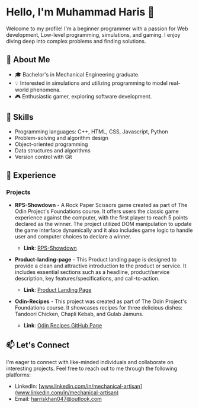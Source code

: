 # Hello, I'm Muhammad Haris 👋

Welcome to my profile! I'm a beginner programmer with a passion for  Web development, Low-level programming, simulations, and gaming. I enjoy diving deep into complex problems and finding solutions.

## 🌱 About Me

- 🎓 Bachelor's in Mechanical Engineering graduate. 
- 💡 Interested in simulations and utilizing programming to model real-world phenomena.
- 🎮 Enthusiastic gamer, exploring software development.

## 🚀 Skills

- Programming languages: C++, HTML, CSS, Javascript, Python
- Problem-solving and algorithm design
- Object-oriented programming
- Data structures and algorithms
- Version control with Git

## 💼 Experience

### Projects

- **RPS-Showdown** - A Rock Paper Scissors game created as part of The Odin Project's Foundations course. It offers users the classic game experience against the computer, with the first player to reach 5 points declared as the winner. The project utilized DOM manipulation to update the game interface dynamically and it also includes game logic to handle user and computer choices to declare a winner.

  - **Link**: [RPS-Showdown](https://headlessnode.github.io/RPS-Showdown/)

- **Product-landing-page** - This Product landing page is designed to provide a clean and attractive introduction to the product or service. It includes essential sections such as a headline, product/service description, key features/specifications, and call-to-action.
   - **Link**: [Product Landing Page](https://headlessnode.github.io/product-landing-page/)

- **Odin-Recipes** - This project was created as part of The Odin Project's Foundations course. It showcases recipes for three delicious dishes: Tandoori Chicken, Chapli Kebab, and Gulab Jamuns.

   - **Link**: [Odin Recipes GitHub Page](https://headlessnode.github.io/Odin-recipes/index.html)

## 📫 Let's Connect

I'm eager to connect with like-minded individuals and collaborate on interesting projects. Feel free to reach out to me through the following platforms:

- LinkedIn: [www.linkedin.com/in/mechanical-artisan](www.linkedin.com/in/mechanical-artisan)
- Email: harriskhan047@outlook.com

